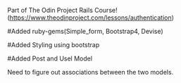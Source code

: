 

Part of The Odin Project Rails Course!(https://www.theodinproject.com/lessons/authentication)

#Added ruby-gems(Simple_form, Bootstrap4, Devise)

#Added Styling using bootstrap

#Added Post and Usel Model

Need to figure out associations between the two models.

